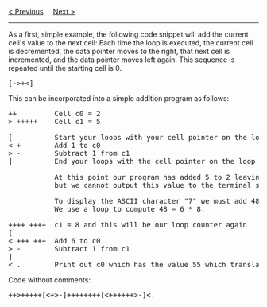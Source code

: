 <a href="/Examples/Main.md">&lt; Previous</a>
&nbsp;&nbsp;&nbsp;
<a href="/Examples/Hello-World.md">Next &gt;</a>
<hr>
As a first, simple example, the following code snippet will add the current cell's value to the next cell: Each time the loop is executed, the current cell is decremented, the data pointer moves to the right, that next cell is incremented, and the data pointer moves left again. This sequence is repeated until the starting cell is 0.
<pre>[-&gt;+&lt;]</pre>
This can be incorporated into a simple addition program as follows:
<pre>
++         Cell c0 = 2
&gt; +++++    Cell c1 = 5<br>
[          Start your loops with your cell pointer on the loop counter (c1 in our case)
&lt; +        Add 1 to c0
&gt; -        Subtract 1 from c1
]          End your loops with the cell pointer on the loop counter<br>
           At this point our program has added 5 to 2 leaving 7 in c0 and 0 in c1
           but we cannot output this value to the terminal since it is not ASCII encoded.<br>
           To display the ASCII character "7" we must add 48 to the value 7.
           We use a loop to compute 48 = 6 * 8.<br>
++++ ++++  c1 = 8 and this will be our loop counter again
[
&lt; +++ +++  Add 6 to c0
&gt; -        Subtract 1 from c1
]
&lt; .        Print out c0 which has the value 55 which translates to "7"!
</pre>
Code without comments:
<pre>++&gt;+++++[&lt;+&gt;-]++++++++[&lt;++++++&gt;-]&lt;.</pre>
